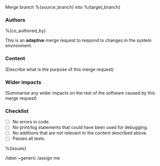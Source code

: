 Merge branch %{source_branch} into %{target_branch}

### Authors
%{co_authored_by}

This is an **adaptive** merge request to respond to changes in the system environment.

### Content
(Describe what is the purpose of this merge request)

### Wider impacts
(Summarise any wider impacts on the rest of the software caused by this merge request)

### Checklist
- [ ] No errors in code.
- [ ] No print/log statements that could have been used for debugging.
- [ ] No additions that are not relevant to the content described above.
- [ ] Passes all tests.

%{issues}

/label ~generic
/assign me
